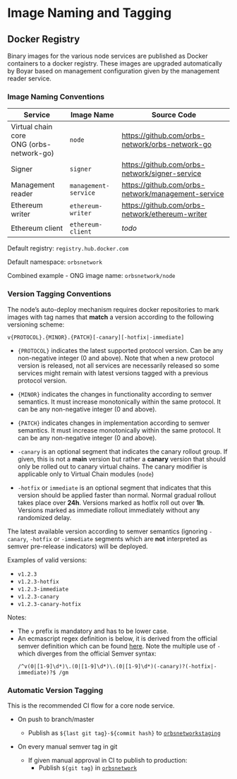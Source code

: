 # Image Naming and Tagging

## Docker Registry

Binary images for the various node services are published as Docker containers to a docker registry. These images are upgraded automatically by Boyar based on management configuration given by the management reader service.

### Image Naming Conventions

| Service | Image Name | Source Code |
| ------- | ---------- | ----------- |
| Virtual chain core<br>ONG (orbs-network-go) | `node` | https://github.com/orbs-network/orbs-network-go |
| Signer | `signer` | https://github.com/orbs-network/signer-service |
| Management reader | `management-service` | https://github.com/orbs-network/management-service |
| Ethereum writer | `ethereum-writer` | https://github.com/orbs-network/ethereum-writer |
| Ethereum client | `ethereum-client` | *todo* |

Default registry: `registry.hub.docker.com`

Default namespace: `orbsnetwork`

Combined example - ONG image name: `orbsnetwork/node`

### Version Tagging Conventions

The node’s auto-deploy mechanism requires docker repositories to mark images with tag names that **match** a version according to the following versioning scheme:

```
v{PROTOCOL}.{MINOR}.{PATCH}[-canary][-hotfix|-immediate]
```

* `{PROTOCOL}` indicates the latest supported protocol version. Can be any non-negative integer (0 and above). Note that when a new protocol version is released, not all services are necessarily released so some services might remain with latest versions tagged with a previous protocol version.
 
* `{MINOR}` indicates the changes in functionality according to semver semantics. It must increase monotonically within the same protocol. It can be any non-negative integer (0 and above).
 
* `{PATCH}` indicates changes in implementation according to semver semantics. It must increase monotonically within the same protocol. It can be any non-negative integer (0 and above).
 
* `-canary` is an optional segment that indicates the canary rollout group. If given, this is not a **main** version but rather a **canary** version that should only be rolled out to canary virtual chains. The canary modifier is applicable only to Virtual Chain modules (`node`)
 
* `-hotfix` or `immediate` is an optional segment that indicates that this version should be applied faster than normal. Normal gradual rollout takes place over **24h**. Versions marked as hotfix roll out over **1h**. Versions marked as immediate rollout immediately without any randomized delay.

The latest available version according to semver semantics (ignoring `-canary`, `-hotfix` or `-immediate` segments which are **not** interpreted as semver pre-release indicators) will be deployed.
 
Examples of valid versions:
* `v1.2.3`
* `v1.2.3-hotfix`
* `v1.2.3-immediate`
* `v1.2.3-canary`
* `v1.2.3-canary-hotfix`
 
Notes:

* The `v` prefix is mandatory and has to be lower case.
* An ecmascript regex definition is below, it is derived from the official semver definition which can be found [here](https://regex101.com/r/Ly7O1x/310). Note the multiple use of `-` which diverges from the official Semver syntax:
    ```
    /^v(0|[1-9]\d*)\.(0|[1-9]\d*)\.(0|[1-9]\d*)(-canary)?(-hotfix|-immediate)?$ /gm
    ```

### Automatic Version Tagging 

This is the recommended CI flow for a core node service.

* On push to branch/master
    * Publish as `${last git tag}-${commit hash}` to [`orbsnetworkstaging`](https://hub.docker.com/orgs/orbsnetworkstaging)

* On every manual semver tag in git
    * If given manual approval in CI to publish to production:
        * Publish `${git tag}` in [`orbsnetwork`](https://hub.docker.com/orgs/orbsnetwork)
